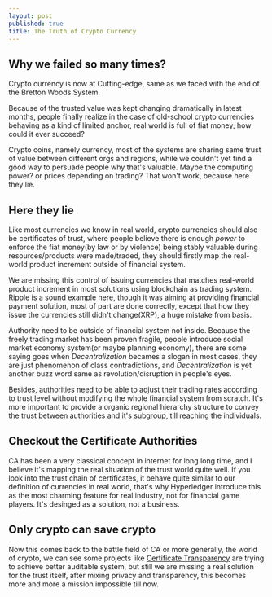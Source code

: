 ```yaml
---
layout: post
published: true
title: The Truth of Crypto Currency
---
```

## Why we failed so many times?

Crypto currency is now at Cutting-edge, same as we faced with the end of the Bretton Woods System. 

Because of the trusted value was kept changing dramatically in latest months, people finally realize in the case of old-school crypto currencies behaving as a kind of limited anchor, real world is full of fiat money, how could it ever succeed? 

Crypto coins, namely currency, most of the systems are sharing same trust of value between different orgs and regions, while we couldn't yet find a good way to persuade people why that's valuable. Maybe the computing power? or prices depending on trading? That won't work, because here they lie.

## Here they lie

Like most currencies we know in real world, crypto currencies should also be certificates of trust, where people believe there is enough *power* to enforce the fiat money(by law or by violence) being stably valuable during resources/products were made/traded, they should firstly map the real-world product increment outside of financial system. 

We are missing this control of issuing currencies that matches real-world product increment in most solutions using blockchain as trading system. Ripple is a sound example here, though it was aiming at providing financial payment solution, most of part are done correctly, except that how they issue the currencies still didn't change(XRP), a huge mistake from basis.

Authority need to be outside of financial system not inside. Because the freely trading market has been proven fragile, people introduce social market economy system(or maybe planning economy), there are some saying goes when *Decentralization* becames a slogan in most cases, they are just phenomenon of class contradictions, and *Decentralization* is yet another buzz word same as revolution/disruption in people's eyes.

Besides, authorities need to be able to adjust their trading rates according to trust level without modifying the whole financial system from scratch. It's more important to provide a organic regional hierarchy structure to convey the trust between authorities and it's subgroup, till reaching the individuals.

## Checkout the Certificate Authorities

CA has been a very classical concept in internet for long long time, and I believe it's mapping the real situation of the trust world quite well. If you look into the trust chain of certificates, it behave quite similar to our definition of currencies in real world, that's why Hyperledger introduce this as the most charming feature for real industry, not for financial game players. It's desinged as a solution, not a business.

## Only crypto can save crypto

Now this comes back to the battle field of CA or more generally, the world of crypto, we can see some projects like [Certificate Transparency](https://www.certificate-transparency.org/) are trying to achieve better auditable system, but still we are missing a real solution for the trust itself, after mixing privacy and transparency, this becomes more and more a mission impossible till now.
